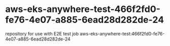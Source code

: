 # aws-eks-anywhere-test-466f2fd0-fe76-4e07-a885-6ead28d282de-24
repository for use with E2E test job aws-eks-anywhere-test:466f2fd0-fe76-4e07-a885-6ead28d282de-24
